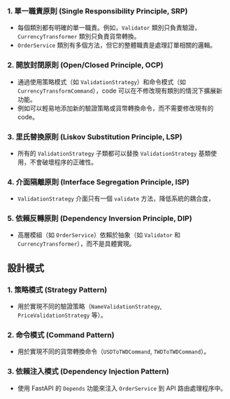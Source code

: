 ### 1. 單一職責原則 (Single Responsibility Principle, SRP)

- 每個類別都有明確的單一職責。例如，`Validator` 類別只負責驗證，`CurrencyTransformer` 類別只負責貨幣轉換。
- `OrderService` 類別有多個方法，但它的整體職責是處理訂單相關的邏輯。

### 2. 開放封閉原則 (Open/Closed Principle, OCP)

- 通過使用策略模式（如 `ValidationStrategy`）和命令模式（如 `CurrencyTransformCommand`），code 可以在不修改現有類別的情況下擴展新功能。
- 例如可以輕易地添加新的驗證策略或貨幣轉換命令，而不需要修改現有的code。

### 3. 里氏替換原則 (Liskov Substitution Principle, LSP)

- 所有的 `ValidationStrategy` 子類都可以替換 `ValidationStrategy` 基類使用，不會破壞程序的正確性。

### 4. 介面隔離原則 (Interface Segregation Principle, ISP)

- `ValidationStrategy` 介面只有一個 `validate` 方法，降低系統的耦合度，

### 5. 依賴反轉原則 (Dependency Inversion Principle, DIP)

- 高層模組（如 `OrderService`）依賴於抽象（如 `Validator` 和 `CurrencyTransformer`），而不是具體實現。

## 設計模式

### 1. 策略模式 (Strategy Pattern)

- 用於實現不同的驗證策略（`NameValidationStrategy`, `PriceValidationStrategy` 等）。

### 2. 命令模式 (Command Pattern)

- 用於實現不同的貨幣轉換命令（`USDToTWDCommand`, `TWDToTWDCommand`）。

### 3. 依賴注入模式 (Dependency Injection Pattern)

- 使用 FastAPI 的 `Depends` 功能來注入 `OrderService` 到 API 路由處理程序中。
